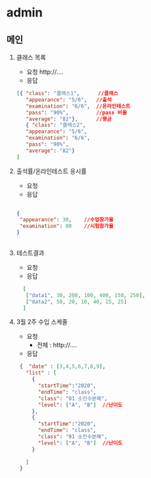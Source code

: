 
# admin
## 메인
  1. 클래스 목록
     - 요청
       http://....
     - 응답
      ```json
      [{ "class": "클래스1",      //클래스
         "appearance": "5/6",   //출석
         "examination": "6/6",  //온라인테스트
         "pass": "90%",         //pass 비율
         "average": "82"},      //평균
         { "class": "클래스2", 
         "appearance": "5/6", 
         "examination": "6/6", 
         "pass": "90%", 
         "average": "82"}
      ]
      ``` 
  2. 출석률/온라인테스트 응시률
     - 요청
     - 응답
      ```json
       
      {
       "appearance": 30,    //수업참가율
       "examination": 80    //시험참가율
      }
       
       ```
  3. 테스트결과
     - 요청
     - 응답
      ```json
        [
         ["data1", 30, 200, 100, 400, 150, 250],
         ["data2", 50, 20, 10, 40, 15, 25]
        ]
      ```


  4. 3월 2주 수입 스케줄
     - 요청
        * 전체 : http://....
     - 응답
      ```json
       {  "date" : [3,4,5,6,7,8,9],
         "list" : [
           {
             "startTime":"2020",
             "endTime": "class",
             "class": "01 소인수분해",
             "level": ["A", "B"]  //난이도
           },
           {
             "startTime":"2020",
             "endTime": "class",
             "class": "01 소인수분해",
             "level": ["A", "B"]  //난이도
           }
           
         ]
       }
      ```